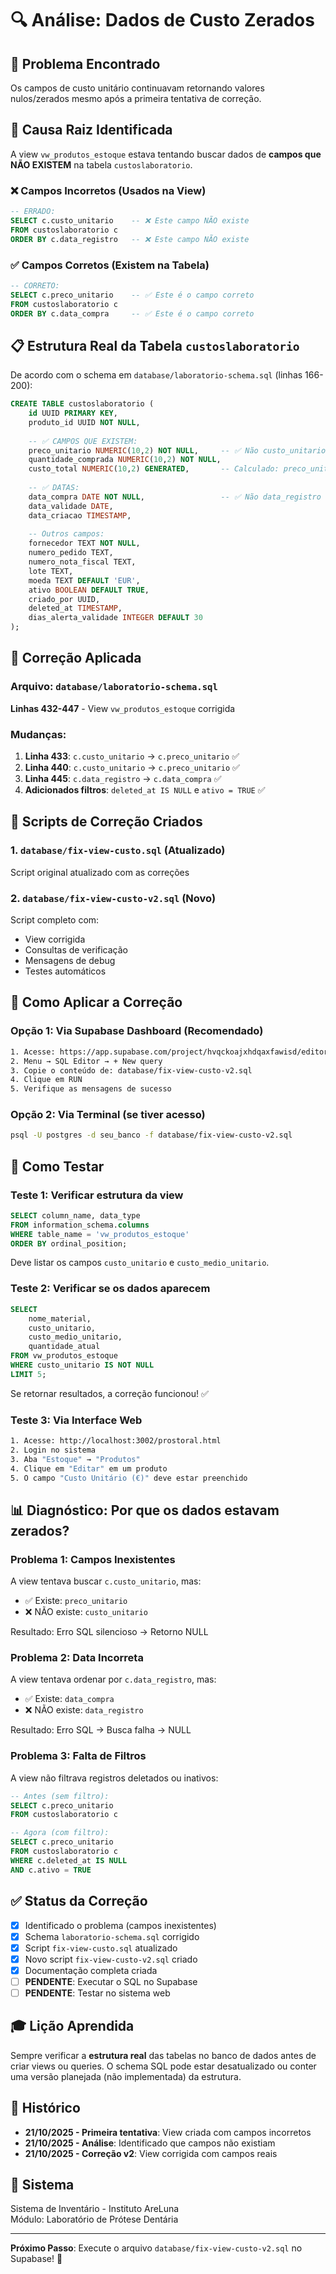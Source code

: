 # 🔍 Análise: Dados de Custo Zerados

## 🚨 Problema Encontrado

Os campos de custo unitário continuavam retornando valores nulos/zerados mesmo após a primeira tentativa de correção.

## 🎯 Causa Raiz Identificada

A view `vw_produtos_estoque` estava tentando buscar dados de **campos que NÃO EXISTEM** na tabela `custoslaboratorio`.

### ❌ Campos Incorretos (Usados na View)
```sql
-- ERRADO:
SELECT c.custo_unitario    -- ❌ Este campo NÃO existe
FROM custoslaboratorio c
ORDER BY c.data_registro   -- ❌ Este campo NÃO existe
```

### ✅ Campos Corretos (Existem na Tabela)
```sql
-- CORRETO:
SELECT c.preco_unitario    -- ✅ Este é o campo correto
FROM custoslaboratorio c
ORDER BY c.data_compra     -- ✅ Este é o campo correto
```

## 📋 Estrutura Real da Tabela `custoslaboratorio`

De acordo com o schema em `database/laboratorio-schema.sql` (linhas 166-200):

```sql
CREATE TABLE custoslaboratorio (
    id UUID PRIMARY KEY,
    produto_id UUID NOT NULL,
    
    -- ✅ CAMPOS QUE EXISTEM:
    preco_unitario NUMERIC(10,2) NOT NULL,     -- ✅ Não custo_unitario
    quantidade_comprada NUMERIC(10,2) NOT NULL,
    custo_total NUMERIC(10,2) GENERATED,       -- Calculado: preco_unitario * quantidade
    
    -- ✅ DATAS:
    data_compra DATE NOT NULL,                 -- ✅ Não data_registro
    data_validade DATE,
    data_criacao TIMESTAMP,
    
    -- Outros campos:
    fornecedor TEXT NOT NULL,
    numero_pedido TEXT,
    numero_nota_fiscal TEXT,
    lote TEXT,
    moeda TEXT DEFAULT 'EUR',
    ativo BOOLEAN DEFAULT TRUE,
    criado_por UUID,
    deleted_at TIMESTAMP,
    dias_alerta_validade INTEGER DEFAULT 30
);
```

## 🔧 Correção Aplicada

### Arquivo: `database/laboratorio-schema.sql`
**Linhas 432-447** - View `vw_produtos_estoque` corrigida

### Mudanças:
1. **Linha 433**: `c.custo_unitario` → `c.preco_unitario` ✅
2. **Linha 440**: `c.custo_unitario` → `c.preco_unitario` ✅  
3. **Linha 445**: `c.data_registro` → `c.data_compra` ✅
4. **Adicionados filtros**: `deleted_at IS NULL` e `ativo = TRUE` ✅

## 📝 Scripts de Correção Criados

### 1. `database/fix-view-custo.sql` (Atualizado)
Script original atualizado com as correções

### 2. `database/fix-view-custo-v2.sql` (Novo)
Script completo com:
- View corrigida
- Consultas de verificação
- Mensagens de debug
- Testes automáticos

## 🚀 Como Aplicar a Correção

### Opção 1: Via Supabase Dashboard (Recomendado)
```bash
1. Acesse: https://app.supabase.com/project/hvqckoajxhdqaxfawisd/editor
2. Menu → SQL Editor → + New query
3. Copie o conteúdo de: database/fix-view-custo-v2.sql
4. Clique em RUN
5. Verifique as mensagens de sucesso
```

### Opção 2: Via Terminal (se tiver acesso)
```bash
psql -U postgres -d seu_banco -f database/fix-view-custo-v2.sql
```

## 🧪 Como Testar

### Teste 1: Verificar estrutura da view
```sql
SELECT column_name, data_type
FROM information_schema.columns
WHERE table_name = 'vw_produtos_estoque'
ORDER BY ordinal_position;
```

Deve listar os campos `custo_unitario` e `custo_medio_unitario`.

### Teste 2: Verificar se os dados aparecem
```sql
SELECT 
    nome_material,
    custo_unitario,
    custo_medio_unitario,
    quantidade_atual
FROM vw_produtos_estoque
WHERE custo_unitario IS NOT NULL
LIMIT 5;
```

Se retornar resultados, a correção funcionou! ✅

### Teste 3: Via Interface Web
```bash
1. Acesse: http://localhost:3002/prostoral.html
2. Login no sistema
3. Aba "Estoque" → "Produtos"
4. Clique em "Editar" em um produto
5. O campo "Custo Unitário (€)" deve estar preenchido
```

## 📊 Diagnóstico: Por que os dados estavam zerados?

### Problema 1: Campos Inexistentes
A view tentava buscar `c.custo_unitario`, mas:
- ✅ Existe: `preco_unitario`
- ❌ NÃO existe: `custo_unitario`

Resultado: Erro SQL silencioso → Retorno NULL

### Problema 2: Data Incorreta
A view tentava ordenar por `c.data_registro`, mas:
- ✅ Existe: `data_compra`
- ❌ NÃO existe: `data_registro`

Resultado: Erro SQL → Busca falha → NULL

### Problema 3: Falta de Filtros
A view não filtrava registros deletados ou inativos:
```sql
-- Antes (sem filtro):
SELECT c.preco_unitario
FROM custoslaboratorio c

-- Agora (com filtro):
SELECT c.preco_unitario
FROM custoslaboratorio c
WHERE c.deleted_at IS NULL 
AND c.ativo = TRUE
```

## ✅ Status da Correção

- [x] Identificado o problema (campos inexistentes)
- [x] Schema `laboratorio-schema.sql` corrigido
- [x] Script `fix-view-custo.sql` atualizado
- [x] Novo script `fix-view-custo-v2.sql` criado
- [x] Documentação completa criada
- [ ] **PENDENTE**: Executar o SQL no Supabase
- [ ] **PENDENTE**: Testar no sistema web

## 🎓 Lição Aprendida

Sempre verificar a **estrutura real** das tabelas no banco de dados antes de criar views ou queries. O schema SQL pode estar desatualizado ou conter uma versão planejada (não implementada) da estrutura.

## 📅 Histórico

- **21/10/2025 - Primeira tentativa**: View criada com campos incorretos
- **21/10/2025 - Análise**: Identificado que campos não existiam
- **21/10/2025 - Correção v2**: View corrigida com campos reais

## 👤 Sistema
Sistema de Inventário - Instituto AreLuna  
Módulo: Laboratório de Prótese Dentária

---

**Próximo Passo**: Execute o arquivo `database/fix-view-custo-v2.sql` no Supabase! 🚀

